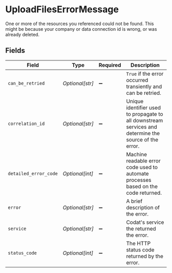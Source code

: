 # UploadFilesErrorMessage

One or more of the resources you referenced could not be found.
This might be because your company or data connection id is wrong, or was already deleted.


## Fields

| Field                                                                                                 | Type                                                                                                  | Required                                                                                              | Description                                                                                           |
| ----------------------------------------------------------------------------------------------------- | ----------------------------------------------------------------------------------------------------- | ----------------------------------------------------------------------------------------------------- | ----------------------------------------------------------------------------------------------------- |
| `can_be_retried`                                                                                      | *Optional[str]*                                                                                       | :heavy_minus_sign:                                                                                    | `True` if the error occurred transiently and can be retried.                                          |
| `correlation_id`                                                                                      | *Optional[str]*                                                                                       | :heavy_minus_sign:                                                                                    | Unique identifier used to propagate to all downstream services and determine the source of the error. |
| `detailed_error_code`                                                                                 | *Optional[int]*                                                                                       | :heavy_minus_sign:                                                                                    | Machine readable error code used to automate processes based on the code returned.                    |
| `error`                                                                                               | *Optional[str]*                                                                                       | :heavy_minus_sign:                                                                                    | A brief description of the error.                                                                     |
| `service`                                                                                             | *Optional[str]*                                                                                       | :heavy_minus_sign:                                                                                    | Codat's service the returned the error.                                                               |
| `status_code`                                                                                         | *Optional[int]*                                                                                       | :heavy_minus_sign:                                                                                    | The HTTP status code returned by the error.                                                           |